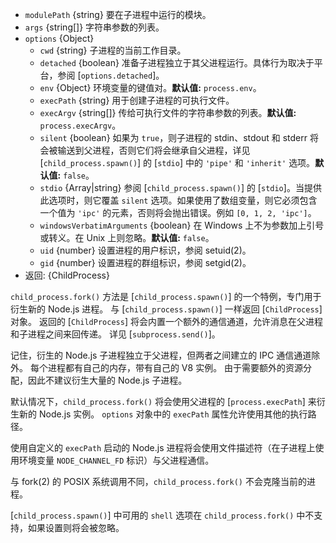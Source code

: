 <!-- YAML
added: v0.5.0
changes:
  - version: v8.0.0
    pr-url: https://github.com/nodejs/node/pull/10866
    description: The `stdio` option can now be a string.
  - version: v6.4.0
    pr-url: https://github.com/nodejs/node/pull/7811
    description: The `stdio` option is supported now.
-->

* `modulePath` {string} 要在子进程中运行的模块。
* `args` {string[]} 字符串参数的列表。
* `options` {Object}
  * `cwd` {string} 子进程的当前工作目录。
  * `detached` {boolean} 准备子进程独立于其父进程运行。具体行为取决于平台，参阅 [`options.detached`]。
  * `env` {Object} 环境变量的键值对。**默认值:** `process.env`。
  * `execPath` {string} 用于创建子进程的可执行文件。
  * `execArgv` {string[]} 传给可执行文件的字符串参数的列表。**默认值:** `process.execArgv`。
  * `silent` {boolean} 如果为 `true`，则子进程的 stdin、stdout 和 stderr 将会被输送到父进程，否则它们将会继承自父进程，详见 [`child_process.spawn()`] 的 [`stdio`] 中的 `'pipe'` 和 `'inherit'` 选项。**默认值:** `false`。
  * `stdio` {Array|string} 参阅 [`child_process.spawn()`] 的 [`stdio`]。当提供此选项时，则它覆盖 `silent` 选项。如果使用了数组变量，则它必须包含一个值为 `'ipc'` 的元素，否则将会抛出错误。例如 `[0, 1, 2, 'ipc']`。
  * `windowsVerbatimArguments` {boolean} 在 Windows 上不为参数加上引号或转义。在 Unix 上则忽略。**默认值:** `false`。
  * `uid` {number} 设置进程的用户标识，参阅 setuid(2)。
  * `gid` {number} 设置进程的群组标识，参阅 setgid(2)。
* 返回: {ChildProcess}

`child_process.fork()` 方法是 [`child_process.spawn()`] 的一个特例，专门用于衍生新的 Node.js 进程。
与 [`child_process.spawn()`] 一样返回 [`ChildProcess`] 对象。
返回的 [`ChildProcess`] 将会内置一个额外的通信通道，允许消息在父进程和子进程之间来回传递。
详见 [`subprocess.send()`]。

记住，衍生的 Node.js 子进程独立于父进程，但两者之间建立的 IPC 通信通道除外。
每个进程都有自己的内存，带有自己的 V8 实例。
由于需要额外的资源分配，因此不建议衍生大量的 Node.js 子进程。

默认情况下，`child_process.fork()` 将会使用父进程的 [`process.execPath`] 来衍生新的 Node.js 实例。 
`options` 对象中的 `execPath` 属性允许使用其他的执行路径。

使用自定义的 `execPath` 启动的 Node.js 进程将会使用文件描述符（在子进程上使用环境变量 `NODE_CHANNEL_FD` 标识）与父进程通信。

与 fork(2) 的 POSIX 系统调用不同，`child_process.fork()` 不会克隆当前的进程。

[`child_process.spawn()`] 中可用的 `shell` 选项在 `child_process.fork()` 中不支持，如果设置则将会被忽略。

